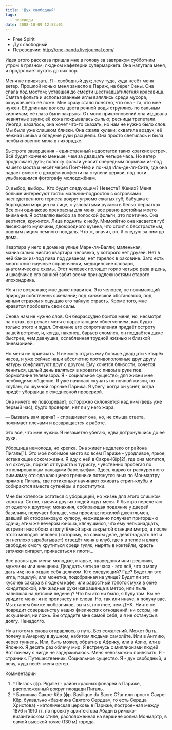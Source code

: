 ```yaml
---
title: 'Дух свободный'
tags:
  - переводы
date: 2008-10-09 12:53:01
---
```



* Free Spirit
* Дух свободный
* Переводчик: http://one-panda.livejournal.com/

Идея этого рассказа пришла мне в голову за завтраком субботним утром в грязном, людном кафетерии супермаркета. Она напугала меня, и продолжает пугать до сих пор.
<!--more-->
Меня не привязать. Я - свободный дух; лечу туда, куда несёт меня ветер. Прошлой ночью меня занесло в Париж, на берег Сены. Она спала под мостом; уставшая до смерти шестнадцатилетняя красавица. Смятая фольга и использованные иглы валялись среди мусора, окружавшего её ложе. Мне сразу стало понятно, что она - та, кто мне нужен. Её длинные волосы цвета речной воды струились по сальным кирпичам; её глаза были закрыты. От моих прикосновений она издавала невнятные звуки; её кожа покрывалась сыпью; ресницы трепетали. Иногда, казалось, она хочет что-то сказать, но нам не нужно было слов. Мы были уже слишком близки. Она сжала кулаки; схватила воздух; её нежная шейка и бледные руки расцвели. Она просто светилась и была необыкновенно мила в лихорадке.

Быстрота завершения - единственный недостаток таких кратких встреч. Всё будет кончено меньше, чем за двадцать четыре часа. Но ветер продолжает дуть; полоску фольги уносит очередным порывом из-под нашего моста и несёт через Понт-Нёф и по-над Иль-де-ля-Сите, где она падает вместе с дождём конфетти на ступени церкви, под ноги улыбающимся фотографу молодожёнам.

О, выбор, выбор... Кто будет следующим? Невеста? Жених? Меня больше интересуют гости: мальчик-подросток с островками наследственного герпеса вокруг угрюмо сжатых губ; бабушка с бороздами морщин на лице, с узловатыми руками в белых перчатках. Все они одинаково прекрасны для меня, все равно достойны моего внимания. Я оставляю выбор за полоской фольги; это поэтично. Она вертится, кружится. Лица подняты к небу. Мимолётно она касается губ лысеющего мужчины, двоюродного кузена, что стоит с бесстрастным, ровным лицом немного поодаль. Что ж, значит, он. Я следую за ним до дома.

Квартира у него в доме на улице Марн-ля-Валли; маленькая, маниакально чистая квартира человека, у которого нет друзей. Нет в ней банок из-под пива под диваном, нет тарелок в раковине. Зато есть много книг: научные справочники, медицинские словари, анатомические схемы. Этот человек полощет горло четыре раза в день, и шкафчик в его ванной забит всеми принадлежностями старого ипохондрика.

Но я не возражаю; мне даже нравится. Это человек, не понимающий природы собственных желаний; под ханжеской обстановкой, под явным страхом я ощущаю его тайную страсть. Кроме того, мне нравится пробовать свои силы.

Снова нам не нужно слов. Он безрассудно боится меня, но, несмотря на страх, встречает меня с нарастающим облегчением, как будто только этого и ждал. Отчаяние его сопротивления придаёт остроту нашей встрече, и, когда, наконец, барьер сломлен, он поддаётся даже быстрее, чем девчушка, ослабленная трудной жизнью и близкой пневмонией.

Но меня не привязать. Я не могу отдать ему больше двадцати четырёх часов, и уже сейчас наши абсолютно противоположные друг другу натуры конфликтуют друг с другом. Ему хочется близости; хочется лениться, целый день валяться в кровати с пивом в руке под бормотание телевизора. Я - социальное существо; для жизни мне необходимо общение. Я уже начинаю скучать по ночной жизни, по клубам, по шумной горячке Парижа. Я убегу, когда он уснёт, когда придёт уборщица с ежедневной проверкой.

Она ничего не подозревает; осторожно склоняется над ним (ведь уже первый час), будто проверяя, нет ли у него жара.

— Вызвать вам врача? - спрашивает она, но, не слыша ответа, пожимает плечами и возвращается к работе.

Это всё, что мне нужно. Я незаметно убегаю, едва дотронувшись до её руки.

Уборщица немолода, но крепка. Она живёт недалеко от района Пигаль[1]. Это моё любимое место во всём Париже - уродливое, яркое, истекающее соком жизни. Я иду с ней в Сакре-Кёр[2], где она молится, а я охочусь, порхая от туриста к туристу, чувственно пробегая по отполированным пальцами барельефам. Здесь жарко от раскуренного фимиама; отсюда кающиеся грешники потянутся вниз по Монмартру прямо в Пигаль, где потихоньку начинают оживать стрип-клубы и собираются вместе сутенёры и проститутки.

Мне бы хотелось остаться с уборщицей, но жизнь для этого слишком коротка. Сотни, тысячи других людей ждут меня. Я быстро перелетаю от одного к другому: монахиня, собирающая подаяние у дверей базилики, получает больше, чем просила; пожилой джентльмен, давший ей стофранковую купюру, неожиданно получает пригоршню сдачи; этим же вечером юноша, клянущийся, что ему четырнадцать, встретит нас обоих в полутёмной арке закрытой станции метро, а после этого молодой человек (которому, на самом деле, девятнадцать лет и он неплохо зарабатывает) отведёт меня в клуб, где я в тепле и влаге свободно смогу крутиться среди гуляк, нырять в коктейли, красть затяжки сигарет, прикасаться к плоти...

Все равны для меня: молодые, старые, праведники или грешники, мужчины или женщины. Двадцать четыре часа - это всё, что я могу дать им; но я отдаю себя целиком. Кто следующий? Где? Будет ли это игла, поцелуй, или монетка, подобранная на улице? Будет ли это кусочек сахара в людном кафе, или радостный топоток мухи в окне кондитерской, или жадные руки извращенца в метро, или пыль, налипшая на детский леденец? Что бы это ни было, я буду там. Вы не увидите меня; я не произнесу ни слова. Но, так или иначе, я получу вас. Мы станем ближе любовников, вы и я, плотнее, чем ДНК. Ничто не повредит совершенству наших физических отношений: ни ссоры, ни искушения, ни ложь. Вы отдадите мне самоё себя, и я не останусь в долгу. Ненадолго.

Ну а потом я снова отправлюсь в путь. Без сожалений. Может быть, полечу в Америку в душном, набитом людьми самолёте. Или в Англию, через туннель. Или, быть может, обратно в Африку, или в Азию, или в Японию. Я десять раз облечу мир. Я встречусь с миллионами людей. Вот почему я нигде не задерживаюсь. Меня невозможно привязать. Я - странник. Путешественник. Социальное существо. Я - дух свободный, и лечу, куда несёт меня ветер.


Комментарии

   1. ^ Пигаль (фр. Pigalle)  -  район красных фонарей в Париже, расположенный вокруг площади Пигаль.
   2. ^ Базилика Сакре-Кёр (фр. Basilique du Sacre C?ur или просто Сакре-Кёр, буквально «базилика Святого Сердца», то есть Сердца Христова)  -  католическая церковь в Париже, построенная между 1876 и 1910 гг. по проекту архитектора Абади в римско-византийском стиле, расположенная на вершине холма Монмартр, в самой высокой точке (130 м) города.
